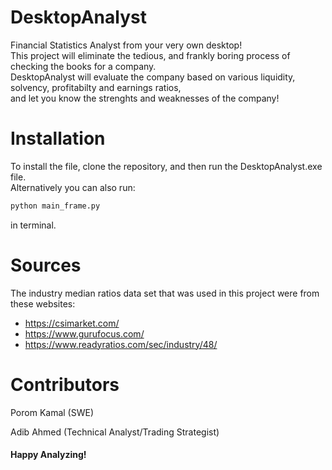 # DesktopAnalyst
Financial Statistics Analyst from your very own desktop!  
This project will eliminate the tedious, and frankly boring process of checking the books for a company.  
DesktopAnalyst will evaluate the company based on various liquidity, solvency, profitabilty and earnings ratios,  
and let you know the strenghts and weaknesses of the company!

# Installation
To install the file, clone the repository, and then run the DesktopAnalyst.exe file.  
Alternatively you can also run:
```bash
python main_frame.py
```

in terminal.

# Sources

The industry median ratios data set that was used in this project were from these websites:  
* https://csimarket.com/ 
* https://www.gurufocus.com/ 
* https://www.readyratios.com/sec/industry/48/
# Contributors
Porom Kamal (SWE)

Adib Ahmed (Technical Analyst/Trading Strategist)

#### Happy Analyzing!

